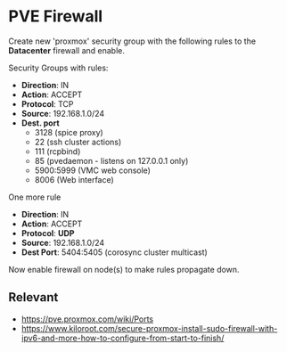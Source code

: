 # PVE Firewall

Create new 'proxmox' security group with the following rules to the **Datacenter** firewall and enable.

Security Groups with rules:
* **Direction**: IN
* **Action**: ACCEPT
* **Protocol**: TCP
* **Source**: 192.168.1.0/24
* **Dest. port**
  * 3128 (spice proxy)
  * 22 (ssh cluster actions)
  * 111 (rcpbind)
  * 85 (pvedaemon - listens on 127.0.0.1  only)
  * 5900:5999 (VMC web console)
  * 8006 (Web interface)

One more rule
* **Direction**: IN
* **Action**: ACCEPT
* **Protocol**: **UDP**
* **Source**: 192.168.1.0/24
* **Dest Port**: 5404:5405 (corosync cluster multicast)

Now enable firewall on node(s) to make rules propagate down.

## Relevant

* https://pve.proxmox.com/wiki/Ports
* https://www.kiloroot.com/secure-proxmox-install-sudo-firewall-with-ipv6-and-more-how-to-configure-from-start-to-finish/